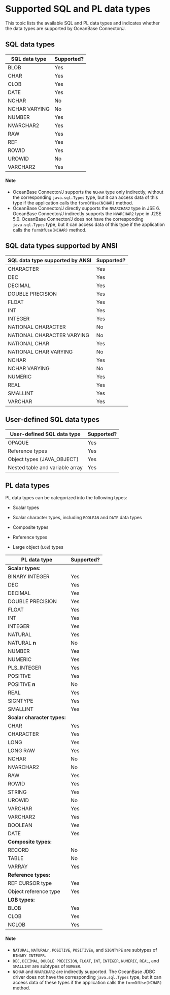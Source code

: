 # Supported SQL and PL data types

This topic lists the available SQL and PL data types and indicates whether the data types are supported by OceanBase Connector/J.

## SQL data types


| **SQL data type** | **Supported?** |
|---------------|----------|
| BLOB | Yes |
| CHAR | Yes |
| CLOB | Yes |
| DATE | Yes |
| NCHAR | No |
| NCHAR VARYING | No |
| NUMBER | Yes |
| NVARCHAR2 | Yes |
| RAW | Yes |
| REF | Yes |
| ROWID | Yes |
| UROWID | No |
| VARCHAR2 | Yes |


  <main id="notice" type='explain'>
    <h4>Note</h4>
    <ul>
    <li>OceanBase Connector/J supports the <code>NCHAR</code> type only indirectly, without the corresponding <code>java.sql.Types</code> type, but it can access data of this type if the application calls the <code>formOfUse(NCHAR)</code> method. </li>
    <li>OceanBase Connector/J directly supports the <code>NVARCHAR2</code> type in JSE 6. OceanBase Connector/J indirectly supports the <code>NVARCHAR2</code> type in J2SE 5.0. OceanBase Connector/J does not have the corresponding <code>java.sql.Types</code> type, but it can access data of this type if the application calls the <code>formOfUse(NCHAR)</code> method. </li>
    </ul>
  </main>






## SQL data types supported by ANSI


| **SQL data type supported by ANSI** | **Supported?** |
|----------------------------|----------|
| CHARACTER | Yes |
| DEC | Yes |
| DECIMAL | Yes |
| DOUBLE PRECISION | Yes |
| FLOAT | Yes |
| INT | Yes |
| INTEGER | Yes |
| NATIONAL CHARACTER | No |
| NATIONAL CHARACTER VARYING | No |
| NATIONAL CHAR | Yes |
| NATIONAL CHAR VARYING | No |
| NCHAR | Yes |
| NCHAR VARYING | No |
| NUMERIC | Yes |
| REAL | Yes |
| SMALLINT | Yes |
| VARCHAR | Yes |



## User-defined SQL data types


| **User-defined SQL data type** | **Supported?** |
|-------------------|----------|
| OPAQUE | Yes |
| Reference types | Yes |
| Object types (JAVA_OBJECT) | Yes |
| Nested table and variable array | Yes |



## PL data types

PL data types can be categorized into the following types:

* Scalar types

* Scalar character types, including `BOOLEAN` and `DATE` data types

* Composite types

* Reference types

* Large object (`LOB`) types



| **PL data type** | **Supported?** |
|------------------|----------|
| **Scalar types:** |
| BINARY INTEGER | Yes |
| DEC | Yes |
| DECIMAL | Yes |
| DOUBLE PRECISION | Yes |
| FLOAT | Yes |
| INT | Yes |
| INTEGER | Yes |
| NATURAL | Yes |
| NATURAL **n** | No |
| NUMBER | Yes |
| NUMERIC | Yes |
| PLS_INTEGER | Yes |
| POSITIVE | Yes |
| POSITIVE **n** | No |
| REAL | Yes |
| SIGNTYPE | Yes |
| SMALLINT | Yes |
| **Scalar character types:** |
| CHAR | Yes |
| CHARACTER | Yes |
| LONG | Yes |
| LONG RAW | Yes |
| NCHAR | No |
| NVARCHAR2 | No |
| RAW | Yes |
| ROWID | Yes |
| STRING | Yes |
| UROWID | No |
| VARCHAR | Yes |
| VARCHAR2 | Yes |
| BOOLEAN | Yes |
| DATE | Yes |
| **Composite types:** |
| RECORD | No |
| TABLE | No |
| VARRAY | Yes |
| **Reference types:** |
| REF CURSOR type | Yes |
| Object reference type | Yes |
| **LOB types:** |
| BLOB | Yes |
| CLOB | Yes |
| NCLOB | Yes |


<main id="notice" type='explain'>
    <h4>Note</h4>
    <ul>
    <li><code>NATURAL</code>, <code>NATURALn</code>, <code>POSITIVE</code>, <code>POSITIVEn</code>, and <code>SIGNTYPE</code> are subtypes of <code>BINARY INTEGER</code>. </li>
    <li><code>DEC</code>, <code>DECIMAL</code>, <code>DOUBLE PRECISION</code>, <code>FLOAT</code>, <code>INT</code>, <code>INTEGER</code>, <code>NUMERIC</code>, <code>REAL</code>, and <code>SMALLINT</code> are subtypes of <code>NUMBER</code>. </li>
    <li><code>NCHAR</code> and <code>NVARCHAR2</code> are indirectly supported. The OceanBase JDBC driver does not have the corresponding <code>java.sql.Types</code> type, but it can access data of these types if the application calls the <code>formOfUse(NCHAR)</code> method. </li>
    </ul>
  </main>





